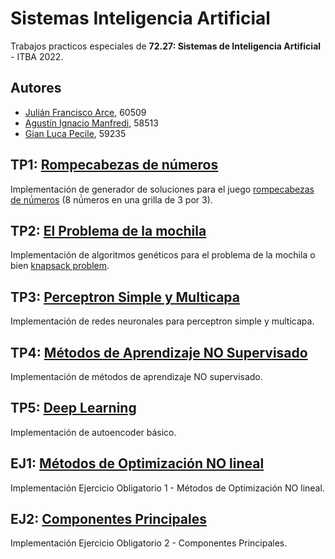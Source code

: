 # Sistemas Inteligencia Artificial
Trabajos practicos especiales de **72.27: Sistemas de Inteligencia Artificial** - ITBA 2022.

## Autores
* [Julián Francisco Arce](https://github.com/JuArce), 60509
* [Agustín Ignacio Manfredi](https://github.com/imanfredi), 58513
* [Gian Luca Pecile](https://github.com/glpecile), 59235

## TP1: [Rompecabezas de números](/TP1)
Implementación de generador de soluciones para el juego [rompecabezas de nú́meros](https://es.wikipedia.org/wiki/Rompecabezas_deslizantes) (8 nú́meros en una grilla de 3 por 3).

## TP2: [El Problema de la mochila](/TP2)
Implementación de algoritmos genéticos para el problema de la mochila o bien [knapsack problem](https://en.wikipedia.org/wiki/Knapsack_problem#:~:text=The%20knapsack%20problem%20is%20a,is%20as%20large%20as%20possible.).

## TP3: [Perceptron Simple y Multicapa](/TP3)
Implementación de redes neuronales para perceptron simple y multicapa. 

## TP4: [Métodos de Aprendizaje NO Supervisado](/TP4)
Implementación de métodos de aprendizaje NO supervisado. 

## TP5: [Deep Learning](/TP5)
Implementación de autoencoder básico.

## EJ1: [Métodos de Optimización NO lineal](/EJ1)
Implementación Ejercicio Obligatorio 1 - Métodos de Optimización NO lineal.

## EJ2: [Componentes Principales](/EJ2)
Implementación Ejercicio Obligatorio 2 - Componentes Principales.
